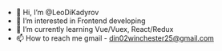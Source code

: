 - 👋 Hi, I’m @LeoDiKadyrov
- 👀 I’m interested in Frontend developing
- 🌱 I’m currently learning Vue/Vuex, React/Redux
- 📫 How to reach me gmail - din02winchester25@gmail.com

<!---
LeoDiKadyrov/LeoDiKadyrov is a ✨ special ✨ repository because its `README.md` (this file) appears on your GitHub profile.
You can click the Preview link to take a look at your changes.
--->
